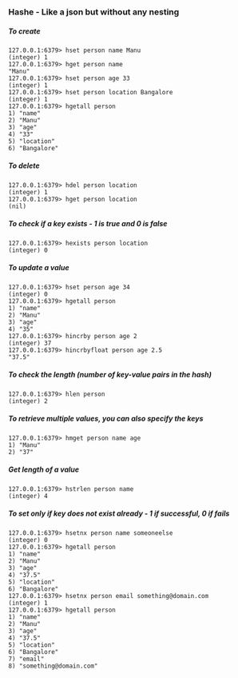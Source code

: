 ### Hashe - Like a json but without any nesting
##### To create
```
127.0.0.1:6379> hset person name Manu
(integer) 1
127.0.0.1:6379> hget person name
"Manu"
127.0.0.1:6379> hset person age 33
(integer) 1
127.0.0.1:6379> hset person location Bangalore
(integer) 1
127.0.0.1:6379> hgetall person
1) "name"
2) "Manu"
3) "age"
4) "33"
5) "location"
6) "Bangalore"
```
##### To delete
```
127.0.0.1:6379> hdel person location
(integer) 1
127.0.0.1:6379> hget person location
(nil)
```
##### To check if a key exists - 1 is true and 0 is false
```
127.0.0.1:6379> hexists person location
(integer) 0
```
##### To update a value
```
127.0.0.1:6379> hset person age 34
(integer) 0
127.0.0.1:6379> hgetall person
1) "name"
2) "Manu"
3) "age"
4) "35"
127.0.0.1:6379> hincrby person age 2
(integer) 37
127.0.0.1:6379> hincrbyfloat person age 2.5
"37.5"
```
##### To check the length (number of key-value pairs in the hash)
```
127.0.0.1:6379> hlen person
(integer) 2
```
##### To retrieve multiple values, you can also specify the keys
```
127.0.0.1:6379> hmget person name age
1) "Manu"
2) "37"
```
##### Get length of a value
```
127.0.0.1:6379> hstrlen person name
(integer) 4
```
##### To set only if key does not exist already - 1 if successful, 0 if fails
```
127.0.0.1:6379> hsetnx person name someoneelse
(integer) 0
127.0.0.1:6379> hgetall person
1) "name"
2) "Manu"
3) "age"
4) "37.5"
5) "location"
6) "Bangalore"
127.0.0.1:6379> hsetnx person email something@domain.com
(integer) 1
127.0.0.1:6379> hgetall person
1) "name"
2) "Manu"
3) "age"
4) "37.5"
5) "location"
6) "Bangalore"
7) "email"
8) "something@domain.com"
```
